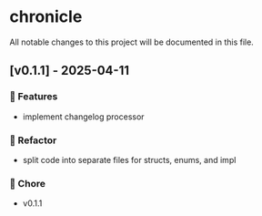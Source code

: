 # chronicle

All notable changes to this project will be documented in this file.

## [v0.1.1] - 2025-04-11

### 🚀 Features

- implement changelog processor

### 🚜 Refactor

- split code into separate files for structs, enums, and impl

### 🧹 Chore

- v0.1.1

<!-- generated by chronicle -->
